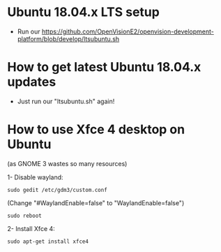 # Ubuntu 18.04.x LTS setup
* Run our https://github.com/OpenVisionE2/openvision-development-platform/blob/develop/ltsubuntu.sh

# How to get latest Ubuntu 18.04.x updates
* Just run our "ltsubuntu.sh" again!

# How to use Xfce 4 desktop on Ubuntu
(as GNOME 3 wastes so many resources)

1- Disable wayland:
```
sudo gedit /etc/gdm3/custom.conf
```
(Change "#WaylandEnable=false" to "WaylandEnable=false")
```
sudo reboot
```
2- Install Xfce 4:
```
sudo apt-get install xfce4
```
